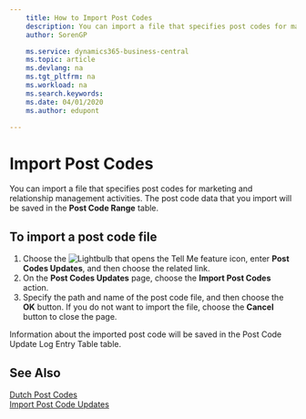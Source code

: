 ```yaml
---
    title: How to Import Post Codes
    description: You can import a file that specifies post codes for marketing and relationship management activities. The post code data that you import will be saved in the Post Code Range table.
    author: SorenGP

    ms.service: dynamics365-business-central
    ms.topic: article
    ms.devlang: na
    ms.tgt_pltfrm: na
    ms.workload: na
    ms.search.keywords:
    ms.date: 04/01/2020
    ms.author: edupont

---
```

# Import Post Codes
You can import a file that specifies post codes for marketing and relationship management activities. The post code data that you import will be saved in the **Post Code Range** table.  

## To import a post code file  

1.  Choose the ![Lightbulb that opens the Tell Me feature](../../media/ui-search/search_small.png "Tell me what you want to do") icon, enter **Post Codes Updates**, and then choose the related link.  
2.  On the **Post Codes Updates** page, choose the **Import Post Codes** action.  
3.  Specify the path and name of the post code file, and then choose the **OK** button. If you do not want to import the file, choose the **Cancel** button to close the page.  

Information about the imported post code will be saved in the Post Code Update Log Entry Table table.  

## See Also  
 [Dutch Post Codes](dutch-post-codes.md)   
 [Import Post Code Updates](how-to-import-post-code-updates.md)
